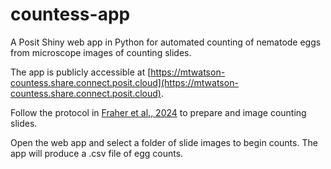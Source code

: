 # countess-app

A Posit Shiny web app in Python for automated counting of nematode eggs from microscope images of counting slides. 

The app is publicly accessible at [https://mtwatson-countess.share.connect.posit.cloud](https://mtwatson-countess.share.connect.posit.cloud).

Follow the protocol in [Fraher et al., 2024](https://doi.org/10.1094/PDIS-01-24-0217-SR) to prepare and image counting slides.

Open the web app and select a folder of slide images to begin counts. The app will produce a .csv file of egg counts.
